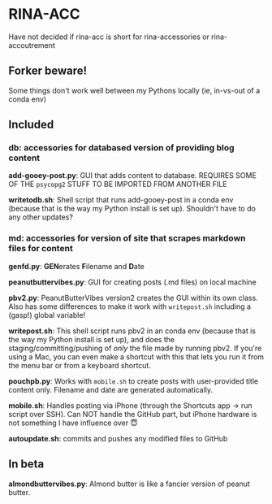 # RINA-ACC
Have not decided if rina-acc is short for rina-accessories or rina-accoutrement

## Forker beware!
Some things don't work well between my Pythons locally (ie, in-vs-out of a conda env)

## Included

### db: accessories for databased version of providing blog content

**add-gooey-post.py**: GUI that adds content to database.  REQUIRES SOME OF THE `psycopg2` STUFF TO BE IMPORTED FROM ANOTHER FILE

**writetodb.sh**: Shell script that runs add-gooey-post in a conda env (because that is the way my Python install is set up).  Shouldn't have to do any other updates?

### md: accessories for version of site that scrapes markdown files for content

**genfd.py**: **GEN**erates **F**ilename and **D**ate

**peanutbuttervibes.py**: GUI for creating posts (.md files) on local machine

**pbv2.py**: PeanutButterVibes version2 creates the GUI within its own class.  Also has some differences to make it work with `writepost.sh` including a (gasp!) global variable!

**writepost.sh**: This shell script runs pbv2 in an conda env (because that is the way my Python install is set up), and does the staging/committing/pushing of *only* the file made by running pbv2.  If you're using a Mac, you can even make a shortcut with this that lets you run it from the menu bar or from a keyboard shortcut.

**pouchpb.py**: Works with `mobile.sh` to create posts with user-provided title content only.  Filename and date are generated automatically.

**mobile.sh**: Handles posting via iPhone (through the Shortcuts app -> run script over SSH).  Can NOT handle the GitHub part, but iPhone hardware is not something I have influence over 😇

**autoupdate.sh**: commits and pushes any modified files to GitHub


## In beta

**almondbuttervibes.py**: Almond butter is like a fancier version of peanut butter. 
